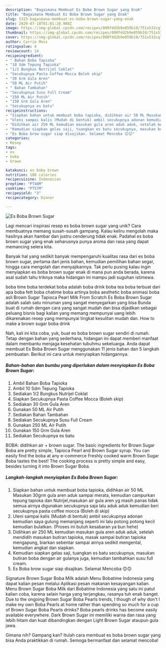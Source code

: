 ```yaml
---
description: "Bagaimana Membuat Es Boba Brown Sugar yang Enak"
title: "Bagaimana Membuat Es Boba Brown Sugar yang Enak"
slug: 5315-bagaimana-membuat-es-boba-brown-sugar-yang-enak
date: 2020-07-18T01:01:28.908Z
image: https://img-global.cpcdn.com/recipes/000fdd2b9e059b10/751x532cq70/es-boba-brown-sugar-foto-resep-utama.jpg
thumbnail: https://img-global.cpcdn.com/recipes/000fdd2b9e059b10/751x532cq70/es-boba-brown-sugar-foto-resep-utama.jpg
cover: https://img-global.cpcdn.com/recipes/000fdd2b9e059b10/751x532cq70/es-boba-brown-sugar-foto-resep-utama.jpg
author: Carrie Moss
ratingvalue: 4
reviewcount: 14
recipeingredient:
- " Bahan Boba Tapioka"
- "10 Sdm Tepung Tapioka"
- "1/2 Bungkus Nutrijel Coklat"
- "Secukupnya Pasta Coffee Mocca Boleh skip"
- "30 Grm Gula Aren"
- "50 ML Air Putih"
- " Bahan Tambahan"
- "Secukupnya Susu Full Cream"
- "250 ML Air Putih"
- "150 Grm Gula Aren"
- "Secukupnya es batu"
recipeinstructions:
- "Siapkan bahan untuk membuat boba tapioka, didihkan air 50 ML Masukan 30grm gula aren aduk sampai merata, kemudian campurkan tepung tapioka dan Nutrijel,masukan air gula aren yg masih panas tidak semua airnya digunakan secukupnya saja lalu aduk aduk kemudian beri secukupnya pasta coffee mocca (Boleh di skip)"
- "Uleni sampai kalis (Mudah di bentuk) ambil secukupnya adonan kemudian saya gulung memanjang seperti ini lalu potong potong kecil kemudian bulatkan. (Proses ini butuh kesabaran ya bun hehe)"
- "Didihkan air 250 ML kemudian masukan gula aren aduk aduk, setelah mendidih masukan butiran tapioka, masak sampai butiran tapioka mengapung, biarkan sebentar sampai airnya sedikit mengental, kemudian angkat dan siapkan."
- "Kemudian siapkan gelas saji, tuangkan es batu secukupnya, masukan butiran boba dengan air gulanya juga, kemudian tambahkan susu full cream."
- "Es Boba brow sugar siap disajikan. Selamat Mencoba 😊😊"
categories:
- Resep
tags:
- es
- boba
- brown

katakunci: es boba brown 
nutrition: 188 calories
recipecuisine: Indonesian
preptime: "PT40M"
cooktime: "PT57M"
recipeyield: "3"
recipecategory: Dinner

---
```



![Es Boba Brown Sugar](https://img-global.cpcdn.com/recipes/000fdd2b9e059b10/751x532cq70/es-boba-brown-sugar-foto-resep-utama.jpg)

Lagi mencari inspirasi resep es boba brown sugar yang unik? Cara membuatnya memang susah-susah gampang. Kalau keliru mengolah maka hasilnya akan hambar dan justru cenderung tidak enak. Padahal es boba brown sugar yang enak seharusnya punya aroma dan rasa yang dapat memancing selera kita.

Banyak hal yang sedikit banyak mempengaruhi kualitas rasa dari es boba brown sugar, pertama dari jenis bahan, kemudian pemilihan bahan segar, hingga cara mengolah dan menyajikannya. Tak perlu pusing kalau ingin menyiapkan es boba brown sugar enak di mana pun anda berada, karena asal sudah tahu triknya maka hidangan ini mampu jadi suguhan istimewa.

boba time boba terdekat boba adalah boba drink boba tea boba terbuat dari apa boba fett boba chatime boba artinya boba aesthetic boba animasi boba asli Brown Sugar Tapioca Pearl Milk From Scratch Es Boba Brown Sugar adalah salah satu minuman yang sangat menyegarkan yang bisa Bunda buat di rumah dengan cara yang sangat mudah dan bisa dijadikan sebagai peluang bisnis bagi kalian yang memang mempunyai uang lebih dikarenakan resep yang mempunyai tingkat kesulitan mudah dan. How to make a brown sugar boba drink


Nah, kali ini kita coba, yuk, buat es boba brown sugar sendiri di rumah. Tetap dengan bahan yang sederhana, hidangan ini dapat memberi manfaat dalam membantu menjaga kesehatan tubuhmu sekeluarga. Anda dapat membuat Es Boba Brown Sugar menggunakan 11 jenis bahan dan 5 langkah pembuatan. Berikut ini cara untuk menyiapkan hidangannya.

<!--inarticleads1-->

##### Bahan-bahan dan bumbu yang diperlukan dalam menyiapkan Es Boba Brown Sugar:

1. Ambil  Bahan Boba Tapioka
1. Ambil 10 Sdm Tepung Tapioka
1. Sediakan 1/2 Bungkus Nutrijel Coklat
1. Siapkan Secukupnya Pasta Coffee Mocca (Boleh skip)
1. Sediakan 30 Grm Gula Aren
1. Gunakan 50 ML Air Putih
1. Sediakan  Bahan Tambahan
1. Sediakan Secukupnya Susu Full Cream
1. Gunakan 250 ML Air Putih
1. Gunakan 150 Grm Gula Aren
1. Sediakan Secukupnya es batu


BOBA: didihkan air + brown sugar. The basic ingredients for Brown Sugar Boba are pretty simple, Tapioca Pearl and Brown Sugar syrup. You can easily find the boba at any e-commerce Freshly cooked warm Brown Sugar Boba tastes the best! The cooking process is pretty simple and easy, besides turning it into Brown Sugar Boba. 

<!--inarticleads2-->

##### Langkah-langkah menyiapkan Es Boba Brown Sugar:

1. Siapkan bahan untuk membuat boba tapioka, didihkan air 50 ML Masukan 30grm gula aren aduk sampai merata, kemudian campurkan tepung tapioka dan Nutrijel,masukan air gula aren yg masih panas tidak semua airnya digunakan secukupnya saja lalu aduk aduk kemudian beri secukupnya pasta coffee mocca (Boleh di skip)
1. Uleni sampai kalis (Mudah di bentuk) ambil secukupnya adonan kemudian saya gulung memanjang seperti ini lalu potong potong kecil kemudian bulatkan. (Proses ini butuh kesabaran ya bun hehe)
1. Didihkan air 250 ML kemudian masukan gula aren aduk aduk, setelah mendidih masukan butiran tapioka, masak sampai butiran tapioka mengapung, biarkan sebentar sampai airnya sedikit mengental, kemudian angkat dan siapkan.
1. Kemudian siapkan gelas saji, tuangkan es batu secukupnya, masukan butiran boba dengan air gulanya juga, kemudian tambahkan susu full cream.
1. Es Boba brow sugar siap disajikan. Selamat Mencoba 😊😊


Signature Brown Sugar Boba Milk adalah Menu Bobatime Indonesia yang dapat kalian pesan melalui Aplikasi pesan makanan kesayangan kalian. Menu Brown Sugar Boba Milk dari Bobatime Indonesia yang satu ini patut kalian coba, karena selain harga yang terjangkau, rasanya tuh enak banget. Due to the ongoing Brown Sugar Boba Pearls trends, I though of why don&#39;t I make my own Boba Pearls at home rather than spending so much for a cup of Brown Sugar Boba Pearls drinks? Boba pearls drinks has become easily available everywhere. Dark Brown Sugar ini memiliki warna dan rasa yang lebih hitam dan kuat dibandingkan dengan Light Brown Sugar ataupun gula jawa. 

Gimana nih? Gampang kan? Itulah cara membuat es boba brown sugar yang bisa Anda praktikkan di rumah. Semoga bermanfaat dan selamat mencoba!
